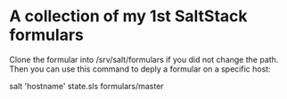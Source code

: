 # A collection of my 1st SaltStack formulars

Clone the formular into /srv/salt/formulars if you did not change the path.
Then you can use this command to deply a formular on a specific host:

   salt 'hostname' state.sls formulars/master

